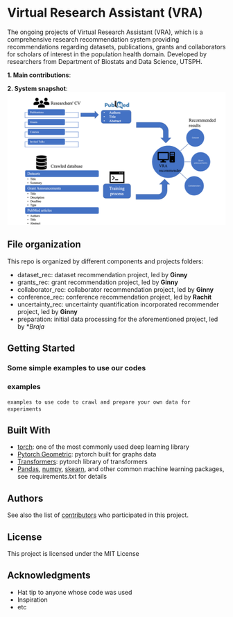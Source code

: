 # Virtual Research Assistant (VRA)

The ongoing projects of Virtual Research Assistant (VRA), which is a comprehensive research recommendation system providing recommendations regarding datasets, publications, grants and collaborators for scholars of interest in the population health domain.
Developed by researchers from Department of Biostats and Data Science, UTSPH.

**1. Main contributions**:

**2. System snapshot**:
![system snapshot](images/7.system.png?raw=true)



## File organization 

This repo is organized by different components and projects folders:
* dataset_rec: dataset recommendation project, led by **Ginny** 
* grants_rec: grant recommendation project, led by **Ginny**
* collaborator_rec: collaborator recommendation project, led by **Ginny**
* conference_rec: conference recommendation project, led by **Rachit**
* uncertainty_rec: uncertainty quantification incorporated recommender project, led by **Ginny**
* preparation: initial data processing for the aforementioned project, led by **Braja*




## Getting Started


### Some simple examples to use our codes

### examples 


```
examples to use code to crawl and prepare your own data for experiments
```


## Built With

* [torch](https://pytorch.org/): one of the most commonly used deep learning library  
* [Pytorch Geometric](https://pytorch-geometric.readthedocs.io/en/latest/): pytorch built for graphs data
* [Transformers](https://huggingface.co/transformers/): pytorch library of transformers 
* [Pandas](https://pandas.pydata.org/), [numpy](https://numpy.org/), [skearn](https://scikit-learn.org/stable/), and other common machine learning packages, see requirements.txt for details


## Authors

See also the list of [contributors](github.com/ashraf-yaseen/VRA) who participated in this project.

## License

This project is licensed under the MIT License 

## Acknowledgments

* Hat tip to anyone whose code was used
* Inspiration
* etc

